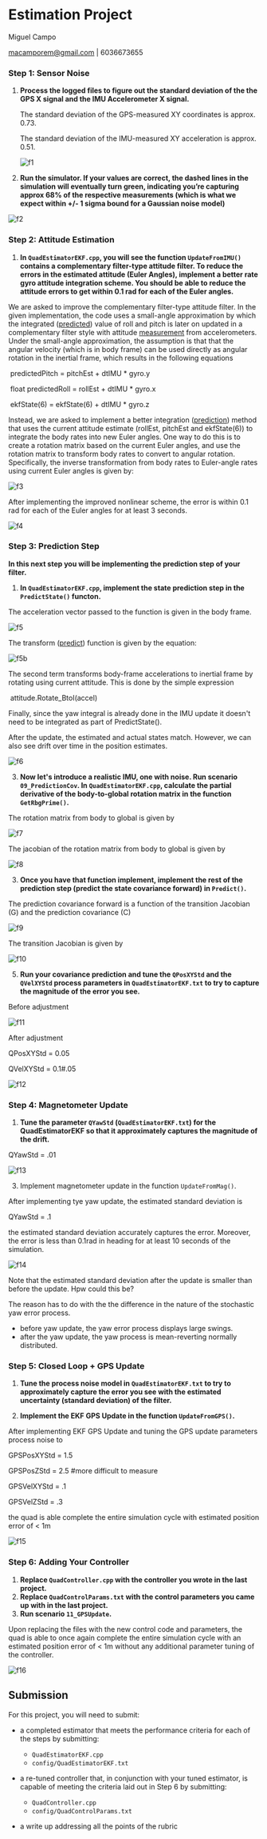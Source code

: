 # Estimation Project #

Miguel Campo

macamporem@gmail.com | 6036673655

### Step 1: Sensor Noise ###

1. **Process the logged files to figure out the standard deviation of the the GPS X signal and the IMU Accelerometer X signal.**

   The standard deviation of the GPS-measured XY coordinates is approx. 0.73.

   The standard deviation of the IMU-measured XY acceleration is approx. 0.51.

   ![f1](README_figs/fig1.png)

2. **Run the simulator. If your values are correct, the dashed lines in the simulation will eventually turn green, indicating you’re capturing approx 68% of the respective measurements (which is what we expect within +/- 1 sigma bound for a Gaussian noise model)**

![f2](README_figs/fig2.png)


### Step 2: Attitude Estimation ###

1. **In `QuadEstimatorEKF.cpp`, you will see the function `UpdateFromIMU()` contains a complementary filter-type attitude filter.  To reduce the errors in the estimated attitude (Euler Angles), implement a better rate gyro attitude integration scheme.  You should be able to reduce the attitude errors to get within 0.1 rad for each of the Euler angles.** 

We are asked to improve the complementary filter-type attitude filter.  In the given implementation, the code uses a small-angle approximation by which the integrated (<u>predicted</u>) value of roll and pitch is later on updated in a complementary filter style with attitude <u>measurement</u> from accelerometers.  Under the small-angle approximation, the assumption is that that the angular velocity (which is in body frame) can be used directly as angular rotation in the inertial frame, which results in the following equations

​	predictedPitch = pitchEst + dtIMU \* gyro.y

​	float predictedRoll = rollEst + dtIMU \* gyro.x

​	ekfState(6) = ekfState(6) + dtIMU \* gyro.z

Instead, we are asked to implement a better integration (<u>prediction</u>) method that uses the current attitude estimate (rollEst, pitchEst and ekfState(6)) to integrate the body rates into new Euler angles.  One way to do this is to create a rotation matrix based on the current Euler angles, and use the rotation matrix to transform body rates to convert to angular rotation.  Specifically, the inverse transformation from body rates to Euler-angle rates using current Euler angles is given by:

![f3](README_figs/fig3.png)

After implementing the improved nonlinear scheme, the error is within 0.1 rad for each of the Euler angles for at least 3 seconds.

![f4](README_figs/fig4.png)


### Step 3: Prediction Step ###

**In this next step you will be implementing the prediction step of your filter.**


1. **In `QuadEstimatorEKF.cpp`, implement the state prediction step in the `PredictState()` functon.** 

 The acceleration vector passed to the function is given in the body frame.  

![f5](README_figs/fig5.png)

The transform (<u>predict</u>) function is given by the equation:

![f5b](README_figs/fig5b.png)

The second term transforms body-frame accelerations to inertial frame by  rotating using current attitude.  This is done by the simple expression

​	attitude.Rotate_BtoI(accel)

Finally, since the yaw integral is already done in the IMU update it doesn't need to be integrated as part of PredictState().

After the update, the estimated and actual states match.  However, we can also see drift over time in the position estimates.

![f6](README_figs/fig6.png)

3. **Now let's introduce a realistic IMU, one with noise.  Run scenario `09_PredictionCov`. In `QuadEstimatorEKF.cpp`, calculate the partial derivative of the body-to-global rotation matrix in the function `GetRbgPrime()`.**  

The rotation matrix from body to global is given by

![f7](README_figs/fig7.png)

The jacobian of the rotation matrix from body to global is given by

![f8](README_figs/fig8.png)

3. **Once you have that function implement, implement the rest of the prediction step (predict the state covariance forward) in `Predict()`.**

The prediction covariance forward is a function of the transition Jacobian (G) and the prediction covariance (C)

![f9](README_figs/fig9.png)

The transition Jacobian is given by

![f10](README_figs/fig10.png)

5. **Run your covariance prediction and tune the `QPosXYStd` and the `QVelXYStd` process parameters in `QuadEstimatorEKF.txt` to try to capture the magnitude of the error you see.** 

Before adjustment

![f11](README_figs/fig11.png)

After adjustment

QPosXYStd = 0.05

QVelXYStd = 0.1#.05

![f12](README_figs/fig12.png)


### Step 4: Magnetometer Update ###

1. **Tune the parameter `QYawStd` (`QuadEstimatorEKF.txt`) for the QuadEstimatorEKF so that it approximately captures the magnitude of the drift.**

QYawStd = .01

![f13](README_figs/fig13.png)

3. Implement magnetometer update in the function `UpdateFromMag()`.  

After implementing tye yaw update, the estimated standard deviation is

QYawStd = .1

the estimated standard deviation accurately captures the error.  Moreover, the error is less than 0.1rad in heading for at least 10 seconds of the simulation.

![f14](README_figs/fig14.png)

Note that the estimated standard deviation after the update is smaller than before the update.  Hpw could this be?

The reason has to do with the the difference in the nature of the stochastic yaw error process.  

- before yaw update, the yaw error process displays large swings.
- after the yaw update, the yaw process is mean-reverting normally distributed.


### Step 5: Closed Loop + GPS Update ###

1. **Tune the process noise model in `QuadEstimatorEKF.txt` to try to approximately capture the error you see with the estimated uncertainty (standard deviation) of the filter.**

4. **Implement the EKF GPS Update in the function `UpdateFromGPS()`.**

After implementing EKF GPS Update and tuning the GPS update parameters process noise to

GPSPosXYStd = 1.5

GPSPosZStd = 2.5 #more difficult to measure

GPSVelXYStd = .1

GPSVelZStd = .3

the quad is able complete the entire simulation cycle with estimated position error of < 1m 

![f15](README_figs/fig15.png)



### Step 6: Adding Your Controller ###

1. **Replace `QuadController.cpp` with the controller you wrote in the last project.**
2. **Replace `QuadControlParams.txt` with the control parameters you came up with in the last project.**
3. **Run scenario `11_GPSUpdate`.** 

Upon replacing the files with the new control code and parameters, the quad is able to once again complete the entire simulation cycle with an estimated position error of < 1m without any additional parameter tuning of the controller.

![f16](README_figs/fig16.png)

## Submission ##

For this project, you will need to submit:

 - a completed estimator that meets the performance criteria for each of the steps by submitting:
   - `QuadEstimatorEKF.cpp`
   - `config/QuadEstimatorEKF.txt`

 - a re-tuned controller that, in conjunction with your tuned estimator, is capable of meeting the criteria laid out in Step 6 by submitting:
   - `QuadController.cpp`
   - `config/QuadControlParams.txt`

 - a write up addressing all the points of the rubric

